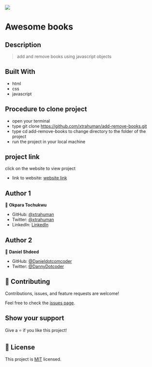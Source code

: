 ![](https://img.shields.io/badge/Microverse-blueviolet)

# Awesome books

## Description
> add and remove books using javascript objects



## Built With

- html
- css
- javascript

## Procedure to clone project
- open your terminal
- type git clone https://github.com/xtrahuman/add-remove-books.git
- type cd add-remove-books to change directory to the folder of the project
- run the project in your local machine

## project link
click on the website to view project

- link to website: [website link](https://xtrahuman.github.io/capstone-module1/)

## Author 1

👤 **Okpara Tochukwu**

- GitHub: [@xtrahuman](https://github.com/xtrahuman)
- Twitter: [@xtrahuman](https://twitter.com/xtrahuman)
- LinkedIn: [LinkedIn](https://linkedin.com/in/tochukwu-okpara-449528197)

## Author 2

👤 **Daniel Shdeed**

- GitHub: [@Danieldotcomcoder](https://github.com/Danieldotcomcoder)
- Twitter: [@DannyDotcoder](https://twitter.com/DannyDotcoder)



## 🤝 Contributing

Contributions, issues, and feature requests are welcome!

Feel free to check the [issues page](../../issues/).

## Show your support

Give a ⭐️ if you like this project!


## 📝 License

This project is [MIT](./MIT.md) licensed.


